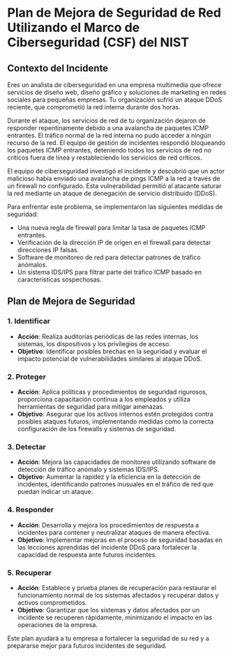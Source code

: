 # Plan de Mejora de Seguridad de Red Utilizando el Marco de Ciberseguridad (CSF) del NIST

## Contexto del Incidente

Eres un analista de ciberseguridad en una empresa multimedia que ofrece servicios de diseño web, diseño gráfico y soluciones de marketing en redes sociales para pequeñas empresas. Tu organización sufrió un ataque DDoS reciente, que comprometió la red interna durante dos horas.

Durante el ataque, los servicios de red de tu organización dejaron de responder repentinamente debido a una avalancha de paquetes ICMP entrantes. El tráfico normal de la red interna no pudo acceder a ningún recurso de la red. El equipo de gestión de incidentes respondió bloqueando los paquetes ICMP entrantes, deteniendo todos los servicios de red no críticos fuera de línea y restableciendo los servicios de red críticos.

El equipo de ciberseguridad investigó el incidente y descubrió que un actor malicioso había enviado una avalancha de pings ICMP a la red a través de un firewall no configurado. Esta vulnerabilidad permitió al atacante saturar la red mediante un ataque de denegación de servicio distribuido (DDoS).

Para enfrentar este problema, se implementaron las siguientes medidas de seguridad:
- Una nueva regla de firewall para limitar la tasa de paquetes ICMP entrantes.
- Verificación de la dirección IP de origen en el firewall para detectar direcciones IP falsas.
- Software de monitoreo de red para detectar patrones de tráfico anómalos.
- Un sistema IDS/IPS para filtrar parte del tráfico ICMP basado en características sospechosas.

## Plan de Mejora de Seguridad

### 1. Identificar

- **Acción**: Realiza auditorías periódicas de las redes internas, los sistemas, los dispositivos y los privilegios de acceso.
- **Objetivo**: Identificar posibles brechas en la seguridad y evaluar el impacto potencial de vulnerabilidades similares al ataque DDoS.

### 2. Proteger

- **Acción**: Aplica políticas y procedimientos de seguridad rigurosos, proporciona capacitación continua a los empleados y utiliza herramientas de seguridad para mitigar amenazas.
- **Objetivo**: Asegurar que los activos internos estén protegidos contra posibles ataques futuros, implementando medidas como la correcta configuración de los firewalls y sistemas de seguridad.

### 3. Detectar

- **Acción**: Mejora las capacidades de monitoreo utilizando software de detección de tráfico anómalo y sistemas IDS/IPS.
- **Objetivo**: Aumentar la rapidez y la eficiencia en la detección de incidentes, identificando patrones inusuales en el tráfico de red que puedan indicar un ataque.

### 4. Responder

- **Acción**: Desarrolla y mejora los procedimientos de respuesta a incidentes para contener y neutralizar ataques de manera efectiva.
- **Objetivo**: Implementar mejoras en el proceso de seguridad basadas en las lecciones aprendidas del incidente DDoS para fortalecer la capacidad de respuesta ante futuros incidentes.

### 5. Recuperar

- **Acción**: Establece y prueba planes de recuperación para restaurar el funcionamiento normal de los sistemas afectados y recuperar datos y activos comprometidos.
- **Objetivo**: Garantizar que los sistemas y datos afectados por un incidente se recuperen rápidamente, minimizando el impacto en las operaciones de la empresa.

Este plan ayudará a tu empresa a fortalecer la seguridad de su red y a prepararse mejor para futuros incidentes de seguridad.
